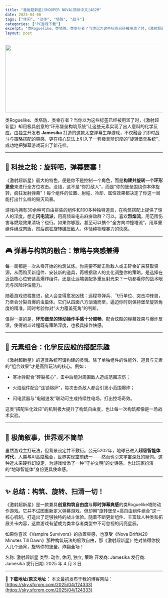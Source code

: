 ```yaml
---
title: "激射超新星|SHOOPER NOVA|简体中文|482M"
date: 2025-04-06
tags: ["休闲", "动作", "塔防", "战斗"]
categories: ["PC游戏下载"]
excerpt: "类Roguelike、类塔防、类幸存者？当你以为这些标签已经被用滥了时，《激射超新星》却用极具创意的“环形堡垒构筑系统”让这些元素实现了出人意料的化学反应。由独立开发者 Jamesika 打造的这款太空弹幕生存游戏，不仅融合了即时战斗与策略搭配的爽感，更在核心玩法上引入了一套极具辨识度的“旋转堡垒系&hellip;"
layout: post
---
```


<img class="aligncenter size-full wp-image-124334" src="https://sky.sfcrom.com/wp-content/uploads/2025/04/2025040608330653.webp" alt="" width="700" height="215" />
<p class="" data-start="108" data-end="280">类Roguelike、类塔防、类幸存者？当你以为这些标签已经被用滥了时，《激射超新星》却用极具创意的“环形堡垒构筑系统”让这些元素实现了出人意料的化学反应。由独立开发者 <strong data-start="193" data-end="205">Jamesika</strong> 打造的这款太空弹幕生存游戏，不仅融合了即时战斗与策略搭配的爽感，更在核心玩法上引入了一套极具辨识度的“旋转堡垒系统”，成功地把弹幕游戏玩出了新花样。</p>


<hr class="" data-start="282" data-end="285" />

<h2 class="" data-start="287" data-end="307">🚀 科技之轮：旋转吧，弹幕要塞！</h2>
<p class="" data-start="309" data-end="434">《激射超新星》最大的特色，便是你不是控制一个角色，而是<strong data-start="336" data-end="351">构建并旋转一个环形堡垒</strong>来进行全方位攻击。没错，这不是“你打敌人”，而是“你的堡垒围绕你本体旋转，疯狂发射弹幕”！每个组件的位置、射程、冷却、属性效果都决定了你这一局能打出什么样的毁灭风暴。</p>
<p class="" data-start="436" data-end="584">游戏内拥有30余种可自由拼装的组件和100多种独特道具，在构筑搭配上提供了惊人的深度。想走<strong data-start="481" data-end="489">闪电流派</strong>，用高频率电击麻痹敌群？可以。喜欢<strong data-start="506" data-end="513">烈焰流</strong>，用范围伤害与燃烧效果清场？也行。如果你够狠，甚至可以搞个“全方向冲撞塔流”，用厚重组件组成肉盾，然后疯狂旋转碾压敌人，体验纯物理暴力的快感。</p>


<hr class="" data-start="586" data-end="589" />

<h2 class="" data-start="591" data-end="613">🎮 弹幕与构筑的融合：策略与爽感兼得</h2>
<p class="" data-start="615" data-end="731">每一局都是一次从零开始的构筑试炼。你需要不断击败敌人或击碎金矿来获取资源，从而购买新组件、安装新的道具，再根据敌人的变化调整你的策略。是选择在近战核心位安装高爆炸组件，还是让远端装配多重反射光束？一切都看你的战术眼光与风险评估能力。</p>
<p class="" data-start="733" data-end="828">随着游戏进程推进，敌人会变得愈发凶残：远程导弹兵、飞行单位、突击冲锋兽，乃至会分裂自爆的虫巢体。它们从四面八方汹涌而至，逼迫你时刻保持堡垒旋转角度的精准，同时考验你对“火力覆盖死角”的判断。</p>
<p class="" data-start="830" data-end="893">值得一提的是，<strong data-start="837" data-end="856">环形堡垒的转动操作手感十分顺畅</strong>，配合炫酷的弹幕效果与爆炸反馈，使得战斗过程既有策略深度，也极具操作快感。</p>


<hr class="" data-start="895" data-end="898" />

<h2 class="" data-start="900" data-end="921">🧪 元素组合：化学反应般的搭配乐趣</h2>
<p class="" data-start="923" data-end="979">《激射超新星》的道具系统可谓构建的灵魂。除了单独组件的性能外，道具与元素的“组合效果”才是高阶玩法的核心。例如：</p>

<ul data-start="981" data-end="1075">
 	<li class="" data-start="981" data-end="1011">
<p class="" data-start="983" data-end="1011">寒冰弹配合“碎裂核心”，击中后能对周围敌人造成范围冻伤；</p>
</li>
 	<li class="" data-start="1012" data-end="1043">
<p class="" data-start="1014" data-end="1043">火焰组件配合“连锁熔炉”，每次击杀敌人都会引发小范围爆炸；</p>
</li>
 	<li class="" data-start="1044" data-end="1075">
<p class="" data-start="1046" data-end="1075">闪电武器与“电磁迸发”联动可生成持续性电场，打出控场奇效。</p>
</li>
</ul>
<p class="" data-start="1077" data-end="1118">这类“搭配生化效应”的机制极大提升了构筑自由度，也让每一次构筑都像是一场战术实验。</p>


<hr class="" data-start="1120" data-end="1123" />

<h2 class="" data-start="1125" data-end="1142">🌌 极简叙事，世界观不简单</h2>
<p class="" data-start="1144" data-end="1273">虽然游戏主打玩法，但背景设定并不敷衍。公元5202年，地球已进入<strong data-start="1176" data-end="1187">超级智能体时代</strong>，人类与AI高度融合，世界实现空前统一——然而也引来宇宙深处的窥伺。这种近未来硬科幻设定，为游戏增添了一种“守护文明”的史诗感，也让玩家扮演的“地球智能体”身份更具使命感。</p>


<hr class="" data-start="1275" data-end="1278" />

<h2 class="" data-start="1280" data-end="1299">✨ 总结：构筑、旋转、扫清一切！</h2>
<p class="" data-start="1301" data-end="1453">《激射超新星》是一款兼具<strong data-start="1313" data-end="1324">创意构筑自由度</strong>与<strong data-start="1325" data-end="1335">即时弹幕爽感</strong>的类Roguelike塔防动作游戏。它并不试图重新定义弹幕游戏，但却用“旋转堡垒+高自由组件组合”这一核心机制，打造出了足够独特的战斗体验。随着不断更新组件、丰富敌人种类和拓展关卡内容，这款游戏有望成为类幸存者类型中不可忽视的闪亮星辰。</p>
<p class="" data-start="1455" data-end="1566">如果你喜欢《Vampire Survivors》的放置爽感，也享受《Nova Drift》《20 Minutes Till Dawn》那种构筑玩法的极致自由，那《激射超新星》绝对值得你投入几个通宵，旋转你的堡垒，炸翻全场！</p>
名称: 激射超新星
类型: 动作, 休闲, 独立, 策略
开发商: Jamesika
发行商: Jamesika
发行日期: 2025 年 4 月 3 日

---
📖 **下载地址/原文地址：** 本文最初发布于我的博客网站：[https://sky.sfcrom.com/2025/04/124333](https://sky.sfcrom.com/2025/04/124333)
